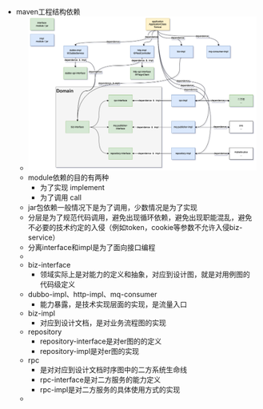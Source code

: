 - maven工程结构依赖
	- ![image.png](../assets/image_1663212152217_0.png)
	- module依赖的目的有两种
		- 为了实现 implement
		- 为了调用 call
	- jar包依赖一般情况下是为了调用，少数情况是为了实现
	- 分层是为了规范代码调用，避免出现循环依赖，避免出现职能混乱，避免不必要的技术约定的入侵（例如token，cookie等参数不允许入侵biz-service）
	- 分离interface和impl是为了面向接口编程
	-
	- biz-interface
		- 领域实际上是对能力的定义和抽象，对应到设计图，就是对用例图的代码级定义
	- dubbo-impl、http-impl、mq-consumer
		- 能力暴露，是技术实现层面的实现，是流量入口
	- biz-impl
		- 对应到设计文档，是对业务流程图的实现
	- repository
		- repository-interface是对er图的的定义
		- repository-impl是对er图的实现
	- rpc
		- 是对对应到设计文档时序图中的二方系统生命线
		- rpc-interface是对二方服务的能力定义
		- rpc-impl是对二方服务的具体使用方式的实现
	-